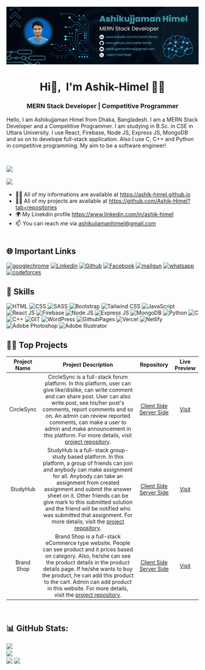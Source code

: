 ![Banner](banner.png)
<h1 align="center">Hi👋, &nbsp;I'm Ashik-Himel 👨‍💻</h1>
<h3 align="center">MERN Stack Developer | Competitive Programmer</h3>
<p>Hello, I am Ashikujjaman Himel from Dhaka, Bangladesh. I am a MERN Stack Developer and a Competitive Programmer. I am studying in B.Sc. in CSE in Uttara University. I use React, Firebase, Node JS, Express JS, MongoDB and so on to develope full-stack application. Also I use C, C++ and Python in competitive programming. My aim to be a software engineer!</p>
<br />

![](https://visitcount.itsvg.in/api?id=Ashik-Himel&icon=7&color=1)
<br />

![](https://github-profile-trophy.vercel.app/?username=Ashik-Himel&theme=dracula&no-frame=false&no-bg=true&margin-w=4)

- 🧛‍♂️ All of my informations are available at https://ashik-himel.github.io
- 👨‍💻 All of my projects are available at https://github.com/Ashik-Himel?tab=repositories
- 🌍 My Linekdin profile https://www.linkedin.com/in/ashik-himel
- 📫 You can reach me via ashikujjamanhimel@gmail.com
<br /><br />

## 🌐 Important Links
<a href='https://ashik-himel.github.io' target="_blank"><img alt='googlechrome' src='https://img.shields.io/badge/Portfolio-100000?style=for-the-badge&logo=googlechrome&logoColor=dd5144&labelColor=FFFFFF&color=dd5144'/></a>
<a href='https://www.linkedin.com/ashik-himel' target="_blank"><img alt='Linkedin' src='https://img.shields.io/badge/Linkedin-100000?style=for-the-badge&logo=Linkedin&logoColor=0072b1&labelColor=FFFFFF&color=0072b1'/></a>
<a href='https://github.com/Ashik-Himel' target="_blank"><img alt='Github' src='https://img.shields.io/badge/Github-100000?style=for-the-badge&logo=Github&logoColor=000000&labelColor=FFFFFF&color=000000'/></a>
<a href='https://www.facebook.com/ashikujjaman.himel' target="_blank"><img alt='Facebook' src='https://img.shields.io/badge/Facebook-100000?style=for-the-badge&logo=Facebook&logoColor=4267B2&labelColor=FFFFFF&color=4267B2'/></a>
<a href='mailto:ashikujjamanhimel@gmail.com' target="_blank"><img alt='mailgun' src='https://img.shields.io/badge/Email-100000?style=for-the-badge&logo=mailgun&logoColor=F06B66&labelColor=FFFFFF&color=F06B66'/></a>
<a href='https://wa.me/+8801770473899' target="_blank"><img alt='whatsapp' src='https://img.shields.io/badge/WhatsApp-100000?style=for-the-badge&logo=whatsapp&logoColor=25D366&labelColor=FFFFFF&color=25D366'/></a>
<a href='https://codeforces.com/profile/Ashik-Himel' target="_blank"><img alt='codeforces' src='https://img.shields.io/badge/Codeforces-100000?style=for-the-badge&logo=codeforces&logoColor=B61F25&labelColor=FFFFFF&color=B61F25'/></a>
<br />

## 🚀 Skills
![HTML](https://img.shields.io/badge/HTML-%23E34F26.svg?style=flat&logo=html5&logoColor=white) ![CSS](https://img.shields.io/badge/CSS-%231572B6.svg?style=flat&logo=css3&logoColor=white) ![SASS](https://img.shields.io/badge/SASS-hotpink.svg?style=flat&logo=SASS&logoColor=white) ![Bootstrap](https://img.shields.io/badge/Bootstrap-%238511FA.svg?style=flat&logo=bootstrap&logoColor=white) ![Tailwind CSS](https://img.shields.io/badge/Tailwind_CSS-%2338B2AC.svg?style=flat&logo=tailwind-css&logoColor=white) ![JavaScript](https://img.shields.io/badge/JavaScript-%23323330.svg?style=flat&logo=javascript&logoColor=%23F7DF1E) ![React JS](https://img.shields.io/badge/React_JS-%2320232a.svg?style=flat&logo=react&logoColor=%2361DAFB) ![Firebase](https://img.shields.io/badge/Firebase-%23039BE5.svg?style=flat&logo=firebase) ![Node JS](https://img.shields.io/badge/Node_JS-6DA55F?style=flat&logo=node.js&logoColor=white) ![Express JS](https://img.shields.io/badge/Express_JS-%23404d59.svg?style=flat&logo=express&logoColor=%2361DAFB) ![MongoDB](https://img.shields.io/badge/MongoDB-%234ea94b.svg?style=flat&logo=mongodb&logoColor=white) ![Python](https://img.shields.io/badge/Python-3670A0?style=flat&logo=python&logoColor=ffdd54) ![C](https://img.shields.io/badge/C-%2300599C.svg?style=flat&logo=c&logoColor=white) ![C++](https://img.shields.io/badge/C++-%2300599C.svg?style=flat&logo=c%2B%2B&logoColor=white) ![GIT](https://img.shields.io/badge/Git-fc6d26?style=flat&logo=git&logoColor=white) ![WordPress](https://img.shields.io/badge/WordPress-%23117AC9.svg?style=flat&logo=WordPress&logoColor=white) ![GithubPages](https://img.shields.io/badge/Github_Pages-121013?style=flat&logo=github&logoColor=white) ![Vercel](https://img.shields.io/badge/Vercel-%23000000.svg?style=flat&logo=vercel&logoColor=white) ![Netlify](https://img.shields.io/badge/Netlify-%23000000.svg?style=flat&logo=netlify&logoColor=#00C7B7) ![Adobe Photoshop](https://img.shields.io/badge/Adobe_Photoshop-%2331A8FF.svg?style=flat&logo=adobe%20photoshop&logoColor=white) ![Adobe Illustrator](https://img.shields.io/badge/Adobe_Illustrator-%23FF9A00.svg?style=flat&logo=adobe%20illustrator&logoColor=white) 
<br />

## 👨‍💻 Top Projects
| **Project Name** |                                                                                                                                                                                               **Project Description**                                                                                                                                                                                              |      **Repository**     | **Live Preview** |
|:----------------:|:------------------------------------------------------------------------------------------------------------------------------------------------------------------------------------------------------------------------------------------------------------------------------------------------------------------------------------------------------------------------------------------------------------------:|:-----------------------:|:----------------:|
|    CircleSync    | CircleSync is a full-stack forum platform. In this platform, user can give like/dislike, can write comment and can share post. User can also write post, see his/her post's comments, report comments and so on. An admin can review reported comments, can make a user to admin and make announcement in this platform. For more details, visit [project repository](https://github.com/Ashik-Himel/circle-sync-client).                                           | [Client Side](https://github.com/Ashik-Himel/circle-sync-client) [Server Side](https://github.com/Ashik-Himel/circle-sync-server) |       [Visit](https://circle-sync-1.web.app)      |
|     StudyHub     | StudyHub is a full-stack group-study based platform. In this platform, a group of friends can join and anybody can make assignment for all. Anybody can take an assignment from created assignment and submit the answer sheet on it. Other friends can be give mark to this submitted solution and the friend will be notified who was submitted that assignment. For more details, visit the [project repository](https://github.com/Ashik-Himel/study-hub-client). | [Client Side](https://github.com/Ashik-Himel/study-hub-client) [Server Side](https://github.com/Ashik-Himel/study-hub-server) |       [Visit](https://study-hub-1.web.app)      |
|    Brand Shop    | Brand Shop is a full-stack eCommerce type website. People can see product and it prices based on category. Also, he/she can see the product details in the product details page. If he/she wants to buy the product, he can add this product to the cart. Admin can add product in this website. For more details, visit the [project repository](https://github.com/Ashik-Himel/brand-shop-client).                                                                   | [Client Side](https://github.com/Ashik-Himel/brand-shop-client) [Server Side](https://github.com/Ashik-Himel/brand-shop-server) |       [Visit](https://brand-shop-1.web.app)      |
<br/>

## 📊 GitHub Stats:
![](http://github-profile-summary-cards.vercel.app/api/cards/profile-details?username=Ashik-Himel&theme=midnight_purple)<br/>
![](https://github-readme-streak-stats.herokuapp.com?user=Ashik-Himel&theme=midnight-purple&hide_border=true&date_format=j%20M%5B%20Y%5D&card_width=700)<br/>
![](http://github-profile-summary-cards.vercel.app/api/cards/stats?username=Ashik-Himel&theme=midnight_purple) 
![](http://github-profile-summary-cards.vercel.app/api/cards/repos-per-language?username=Ashik-Himel&theme=midnight_purple)